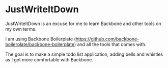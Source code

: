 JustWriteItDown
===============

JustWriteItDown is an excuse for me to learn Backbone and other tools on my own terms.

I am using Backbone Boilerplate (https://github.com/backbone-boilerplate/backbone-boilerplate) and all the tools that comes with.

The goal is to make a simple todo list application, adding bells and whistles as I get more comfortable with Backbone.
